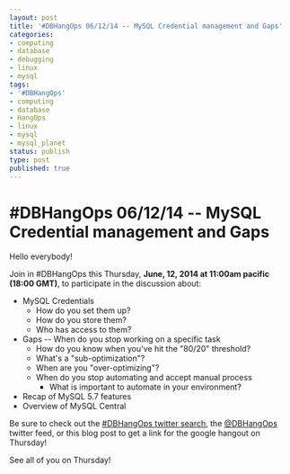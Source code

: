 ```yaml
---
layout: post
title: '#DBHangOps 06/12/14 -- MySQL Credential management and Gaps'
categories:
- computing
- database
- debugging
- linux
- mysql
tags:
- '#DBHangOps'
- computing
- database
- HangOps
- linux
- mysql
- mysql_planet
status: publish
type: post
published: true
---
```

\#DBHangOps 06/12/14 -- MySQL Credential management and Gaps
============================================================

Hello everybody!

Join in \#DBHangOps this Thursday, **June, 12, 2014 at 11:00am pacific (18:00 GMT)**, to participate in the discussion about:

* MySQL Credentials
	* How do you set them up?
	* How do you store them?
	* Who has access to them?
* Gaps -- When do you stop working on a specific task
	* How do you know when you've hit the "80/20" threshold?
	* What's a "sub-optimization"?
	* When are you "over-optimizing"?
	* When do you stop automating and accept manual process
		* What is important to automate in your environment?
* Recap of MySQL 5.7 features
* Overview of MySQL Central

Be sure to check out the [\#DBHangOps twitter search](https://twitter.com/search/realtime?q=%23DBHangOps), the [@DBHangOps](https://twitter.com/dbhangops) twitter feed, or this blog post to get a link for the google hangout on Thursday!

See all of you on Thursday!
